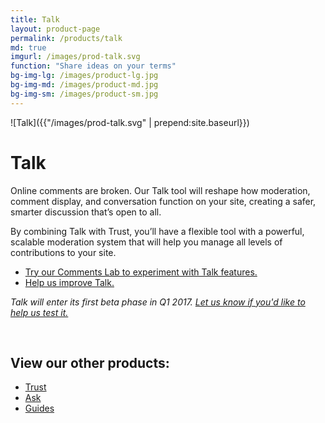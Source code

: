 ```yaml
---
title: Talk
layout: product-page
permalink: /products/talk
md: true
imgurl: /images/prod-talk.svg
function: "Share ideas on your terms"
bg-img-lg: /images/product-lg.jpg
bg-img-md: /images/product-md.jpg
bg-img-sm: /images/product-sm.jpg
---
```


![Talk]({{"/images/prod-talk.svg" | prepend:site.baseurl}})

# Talk 

Online comments are broken. Our Talk tool will reshape how moderation, comment display, and conversation function on your site, creating a safer, smarter discussion that’s open to all.

By combining Talk with Trust, you’ll have a flexible tool with a powerful, scalable moderation system that will help you manage all levels of contributions to your site.

* [Try our Comments Lab to experiment with Talk features.](https://lab.coralproject.net)
* [Help us improve Talk.](/contribute.html#help-us-improve-talk)

*Talk will enter its first beta phase in Q1 2017. [Let us know if you'd like to help us test it.](https://coralproject.net/contact.html)*

&nbsp; 
&nbsp; 


## View our other products:
* [Trust](/products/trust.html)
* [Ask](/products/ask.html)
* [Guides](/products/guides.html)
